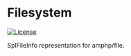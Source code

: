 # Filesystem

[![License](https://img.shields.io/badge/license-MIT-blue.svg?style=flat-square)](LICENSE)

SplFileInfo representation for amphp/file.
